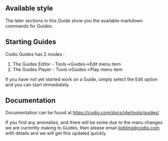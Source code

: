 ## Available style
The later sections in this Guide show you the available markdown commands for Guides.

## Starting Guides

Codio Guides has 2 modes :

1. The Guides Editor - Tools->Guides->Edit menu item
1. The Guides Player - Tools->Guides->Play menu item

If you have not yet started work on a Guide, simply select the Edit option and you can start immediately.

## Documentation
Documentation can be found at https://codio.com/docs/ide/tools/guides/

If you find any anomalies, and there will be some due to the manu changes we are currently making to Guides, then please email ijobling@codio.com with details and we will get this updated quickly.


